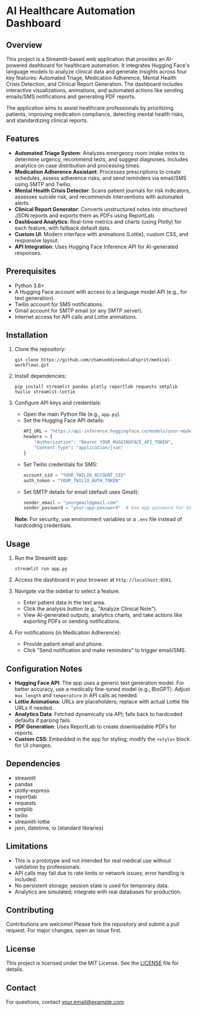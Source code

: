 # AI Healthcare Automation Dashboard

## Overview

This project is a Streamlit-based web application that provides an AI-powered dashboard for healthcare automation. It integrates Hugging Face's language models to analyze clinical data and generate insights across four key features: Automated Triage, Medication Adherence, Mental Health Crisis Detection, and Clinical Report Generation. The dashboard includes interactive visualizations, animations, and automated actions like sending emails/SMS notifications and generating PDF reports.

The application aims to assist healthcare professionals by prioritizing patients, improving medication compliance, detecting mental health risks, and standardizing clinical reports.

## Features

- **Automated Triage System**: Analyzes emergency room intake notes to determine urgency, recommend tests, and suggest diagnoses. Includes analytics on case distribution and processing times.
- **Medication Adherence Assistant**: Processes prescriptions to create schedules, assess adherence risks, and send reminders via email/SMS using SMTP and Twilio.
- **Mental Health Crisis Detector**: Scans patient journals for risk indicators, assesses suicide risk, and recommends interventions with automated alerts.
- **Clinical Report Generator**: Converts unstructured notes into structured JSON reports and exports them as PDFs using ReportLab.
- **Dashboard Analytics**: Real-time metrics and charts (using Plotly) for each feature, with fallback default data.
- **Custom UI**: Modern interface with animations (Lottie), custom CSS, and responsive layout.
- **API Integration**: Uses Hugging Face Inference API for AI-generated responses.

## Prerequisites

- Python 3.8+
- A Hugging Face account with access to a language model API (e.g., for text generation).
- Twilio account for SMS notifications.
- Gmail account for SMTP email (or any SMTP server).
- Internet access for API calls and Lottie animations.

## Installation

1. Clone the repository:
   ```
   git clone https://github.com/chamseddinedoulaEsprit/medical-workflows.git
   ```

2. Install dependencies:
   ```
   pip install streamlit pandas plotly reportlab requests smtplib twilio streamlit-lottie
   ```

3. Configure API keys and credentials:
   - Open the main Python file (e.g., `app.py`).
   - Set the Hugging Face API details:
     ```python
     API_URL = "https://api-inference.huggingface.co/models/your-model-name"  # e.g., "gpt2" or a fine-tuned model
     headers = {
         "Authorization": "Bearer YOUR_HUGGINGFACE_API_TOKEN",
         "Content-Type": "application/json"
     }
     ```
   - Set Twilio credentials for SMS:
     ```python
     account_sid = "YOUR_TWILIO_ACCOUNT_SID"
     auth_token = "YOUR_TWILIO_AUTH_TOKEN"
     ```
   - Set SMTP details for email (default uses Gmail):
     ```python
     sender_email = "yourgmail@gmail.com"
     sender_password = "your-app-password"  # Use app password for Gmail
     ```

   **Note**: For security, use environment variables or a `.env` file instead of hardcoding credentials.

## Usage

1. Run the Streamlit app:
   ```
   streamlit run app.py
   ```

2. Access the dashboard in your browser at `http://localhost:8501`.

3. Navigate via the sidebar to select a feature.
   - Enter patient data in the text area.
   - Click the analysis button (e.g., "Analyze Clinical Note").
   - View AI-generated outputs, analytics charts, and take actions like exporting PDFs or sending notifications.

4. For notifications (in Medication Adherence):
   - Provide patient email and phone.
   - Click "Send notification and make reminders" to trigger email/SMS.

## Configuration Notes

- **Hugging Face API**: The app uses a generic text generation model. For better accuracy, use a medically fine-tuned model (e.g., BioGPT). Adjust `max_length` and `temperature` in API calls as needed.
- **Lottie Animations**: URLs are placeholders; replace with actual Lottie file URLs if needed.
- **Analytics Data**: Fetched dynamically via API; falls back to hardcoded defaults if parsing fails.
- **PDF Generation**: Uses ReportLab to create downloadable PDFs for reports.
- **Custom CSS**: Embedded in the app for styling; modify the `<style>` block for UI changes.

## Dependencies

- streamlit
- pandas
- plotly-express
- reportlab
- requests
- smtplib
- twilio
- streamlit-lottie
- json, datetime, io (standard libraries)

## Limitations

- This is a prototype and not intended for real medical use without validation by professionals.
- API calls may fail due to rate limits or network issues; error handling is included.
- No persistent storage; session state is used for temporary data.
- Analytics are simulated; integrate with real databases for production.

## Contributing

Contributions are welcome! Please fork the repository and submit a pull request. For major changes, open an issue first.

## License

This project is licensed under the MIT License. See the [LICENSE](LICENSE) file for details.

## Contact

For questions, contact [your.email@example.com](mailto:your.email@example.com).
